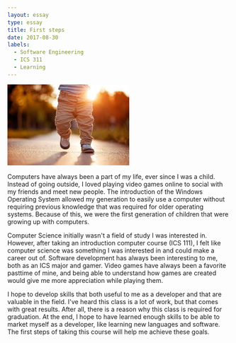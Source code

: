 ```yaml
---
layout: essay
type: essay
title: First steps
date: 2017-08-30
labels:
  - Software Engineering
  - ICS 311
  - Learning
---
```


<img class="ui medium left floated image" src="../images/firststeps.jpg">

Computers have always been a part of my life, ever since I was a child. Instead of going outside, I loved playing video games online to social with my friends and meet new people. The introduction of the Windows Operating System allowed my generation to easily use a computer without requiring previous knowledge that was required for older operating systems. Because of this, we were the first generation of children that were growing up with computers.

Computer Science initially wasn't a field of study I was interested in. However, after taking an introduction computer course (ICS 111), I felt like computer science was something I was interested in and could make a career out of. Software development has always been interesting to me, both as an ICS major and gamer. Video games have always been a favorite pasttime of mine, and being able to understand how games are created would give me more appreciation while playing them.

I hope to develop skills that both useful to me as a developer and that are valuable in the field. I've heard this class is a lot of work, but that comes with great results. After all, there is a reason why this class is required for graduation. At the end, I hope to have learned enough skills to be able to market myself as a developer, like learning new languages and software. The first steps of taking this course will help me achieve these goals.
